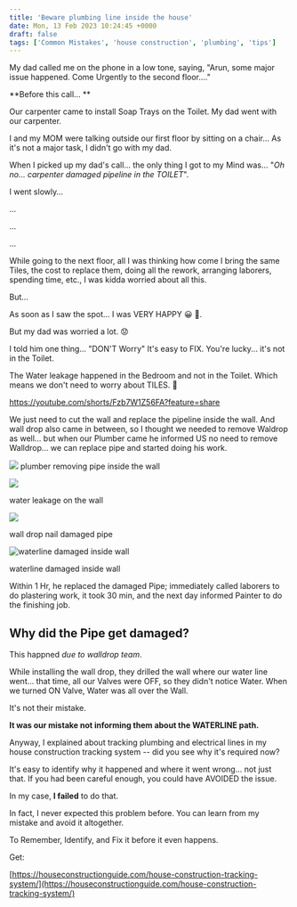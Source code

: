 ```yaml
---
title: 'Beware plumbing line inside the house'
date: Mon, 13 Feb 2023 10:24:45 +0000
draft: false
tags: ['Common Mistakes', 'house construction', 'plumbing', 'tips']
---
```


My dad called me on the phone in a low tone, saying, "Arun, some major issue happened. Come Urgently to the second floor…."

**Before this call… **

Our carpenter came to install Soap Trays on the Toilet. My dad went with our carpenter.

I and my MOM were talking outside our first floor by sitting on a chair… As it's not a major task, I didn't go with my dad.

When I picked up my dad's call… the only thing I got to my Mind was… "_Oh no… carpenter_ _damaged pipeline in the TOILET_".

I went slowly…

…

…

…

While going to the next floor, all I was thinking how come I bring the same Tiles, the cost to replace them, doing all the rework, arranging laborers, spending time, etc., I was kidda worried about all this.

But...

As soon as I saw the spot… I was VERY HAPPY 😀 🕺. 

But my dad was worried a lot. 😟

I told him one thing... "DON'T Worry" It's easy to FIX. You're lucky... it's not in the Toilet.

The Water leakage happened in the Bedroom and not in the Toilet. Which means we don't need to worry about TILES. 🕺

https://youtube.com/shorts/Fzb7W1Z56FA?feature=share

We just need to cut the wall and replace the pipeline inside the wall. And wall drop also came in between, so I thought we needed to remove Waldrop as well… but when our Plumber came he informed US no need to remove Walldrop… we can replace pipe and started doing his work.

![](/beware-plumbing-line-inside-the-house/images/plumber-repairing-damaged-pipe-inside-the-wall.jpg)
plumber removing pipe inside the wall

![](/beware-plumbing-line-inside-the-house/images/water-leakage-on-the-wall.jpg)

water leakage on the wall

![](/beware-plumbing-line-inside-the-house/images/drilled-hole-damaged-pipe.jpg)

wall drop nail damaged pipe

![waterline damaged inside wall](/beware-plumbing-line-inside-the-house/images/waterline-damaged-inside-wall.jpg)

waterline damaged inside wall

Within 1 Hr, he replaced the damaged Pipe; immediately called laborers to do plastering work, it took 30 min, and the next day informed Painter to do the finishing job.

**Why did the Pipe get damaged?**
---------------------------------

This happned _due to walldrop_ _team_. 

While installing the wall drop, they drilled the wall where our water line went… that time, all our Valves were OFF, so they didn't notice Water. When we turned ON Valve, Water was all over the Wall.

It's not their mistake. 

**It was our mistake not informing them about the WATERLINE path.** 

Anyway, I explained about tracking plumbing and electrical lines in my house construction tracking system -- did you see why it's required now? 

It's easy to identify why it happened and where it went wrong… not just that. If you had been careful enough, you could have AVOIDED the issue. 

In my case, **I failed** to do that. 

In fact, I never expected this problem before. You can learn from my mistake and avoid it altogether.

To Remember, Identify, and Fix it before it even happens. 

Get: 

[https://houseconstructionguide.com/house-construction-tracking-system/](https://houseconstructionguide.com/house-construction-tracking-system/)